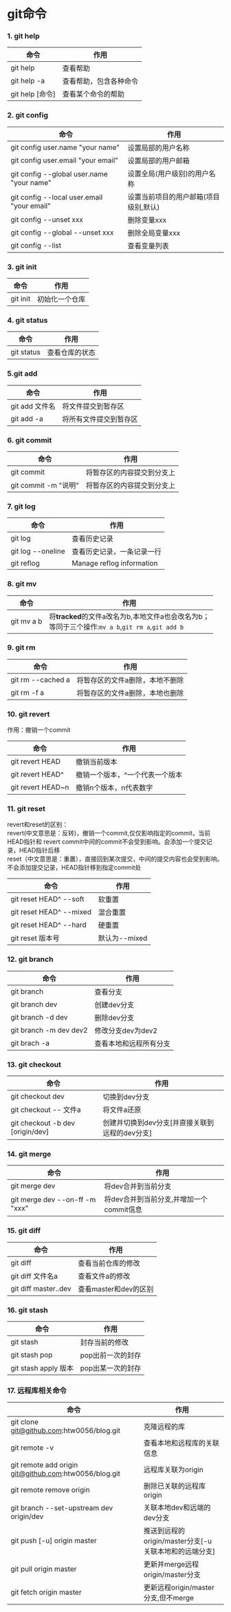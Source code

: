 # git命令

### 1. git help

| 命令            | 作用          |
| ------------- | ----------- |
| git help      | 查看帮助        |
| git help -a   | 查看帮助，包含各种命令 |
| git help [命令] | 查看某个命令的帮助   |


### 2. git config

| 命令                                       | 作用                   |
| ---------------------------------------- | -------------------- |
| git config user.name "your name"         | 设置局部的用户名称            |
| git config user.email "your email"       | 设置局部的用户邮箱            |
| git config --global user.name "your name" | 设置全局(用户级别)的用户名称      |
| git config --local user.email "your email" | 设置当前项目的用户邮箱(项目级别,默认) |
| git config --unset xxx                   | 删除变量xxx              |
| git config --global --unset xxx          | 删除全局变量xxx            |
| git config --list                        | 查看变量列表               |


### 3. git init

| 命令       | 作用      |
| -------- | ------- |
| git init | 初始化一个仓库 |


### 4. git status

| 命令         | 作用      |
| ---------- | ------- |
| git status | 查看仓库的状态 |

### 5.git add

| 命令          | 作用          |
| ----------- | ----------- |
| git add 文件名 | 将文件提交到暂存区   |
| git add -a  | 将所有文件提交到暂存区 |

### 6. git commit

| 命令                 | 作用            |
| ------------------ | ------------- |
| git commit         | 将暂存区的内容提交到分支上 |
| git commit -m "说明" | 将暂存区的内容提交到分支上 |

### 7. git log

| 命令                | 作用                        |
| ----------------- | ------------------------- |
| git log           | 查看历史记录                    |
| git log --oneline | 查看历史记录，一条记录一行             |
| git reflog        | Manage reflog information |

### 8. git mv

| 命令         | 作用                                       |
| ---------- | ---------------------------------------- |
| git mv a b | 将**tracked**的文件a改名为b,本地文件a也会改名为b；<br />等同于三个操作:`mv a b`,`git rm a`,`git add b` |

### 9. git rm

| 命令                | 作用               |
| ----------------- | ---------------- |
| git rm --cached a | 将暂存区的文件a删除，本地不删除 |
| git rm -f a       | 将暂存区的文件a删除，本地也删除 |


### 10. git revert

作用：撤销一个commit

| 命令                | 作用               |
| ----------------- | ---------------- |
| git revert HEAD   | 撤销当前版本           |
| git revert HEAD^  | 撤销一个版本，^一个代表一个版本 |
| git revert HEAD~n | 撤销n个版本，n代表数字     |


### 11. git reset

revert和reset的区别：  
revert(中文意思是：反转)，撤销一个commit,仅仅影响指定的commit，当前HEAD指针和 revert commit中间的commit不会受到影响。会添加一个提交记录，HEAD指针后移  
reset（中文意思是：重置），直接回到某次提交，中间的提交内容也会受到影响。不会添加提交记录，HEAD指针移到指定commit处


| 命令                      | 作用         |
| ----------------------- | ---------- |
| git reset HEAD^ --soft  | 软重置        |
| git reset HEAD^ --mixed | 混合重置       |
| git reset HEAD^ --hard  | 硬重置        |
| git reset 版本号           | 默认为--mixed |

### 12. git branch


| 命令                     | 作用           |
| ---------------------- | ------------ |
| git branch             | 查看分支         |
| git branch dev         | 创建dev分支      |
| git branch -d dev      | 删除dev分支      |
| git branch -m dev dev2 | 修改分支dev为dev2 |
| git brach -a           | 查看本地和远程所有分支  |



### 13. git checkout

| 命令                               | 作用                          |
| -------------------------------- | --------------------------- |
| git checkout dev                 | 切换到dev分支                    |
| git checkout -- 文件a              | 将文件a还原                      |
| git checkout -b dev [origin/dev] | 创建并切换到dev分支[并直接关联到远程的dev分支] |


### 14. git merge

| 命令                             | 作用                        |
| ------------------------------ | ------------------------- |
| git merge dev                  | 将dev合并到当前分支               |
| git merge dev --on-ff -m "xxx" | 将dev合并到当前分支,并增加一个commit信息 |

### 15. git diff

| 命令                   | 作用              |
| -------------------- | --------------- |
| git diff             | 查看当前仓库的修改       |
| git diff 文件名a        | 查看文件a的修改        |
| git diff master..dev | 查看master和dev的区别 |




### 16. git stash

| 命令                 | 作用         |
| ------------------ | ---------- |
| git stash          | 封存当前的修改    |
| git stash pop      | pop出前一次的封存 |
| git stash apply 版本 | pop出某一次的封存 |

 

### 17. 远程库相关命令

| 命令                                                  | 作用                                                   |
| ----------------------------------------------------- | ------------------------------------------------------ |
| git clone git@github.com:htw0056/blog.git             | 克隆远程的库                                           |
| git remote -v                                         | 查看本地和远程库的关联信息                             |
| git remote add origin git@github.com:htw0056/blog.git | 远程库关联为origin                                     |
| git remote remove origin                              | 删除已关联的远程库origin                               |
| git branch --set-upstream dev origin/dev              | 关联本地dev和远端的dev分支                             |
| git push [-u] origin master                           | 推送到远程的origin/master分支[-u 关联本地和的远端分支] |
| git pull origin master                                | 更新并merge远程origin/master分支                       |
| git fetch origin master                               | 更新远程origin/master分支,但不merge                    |


